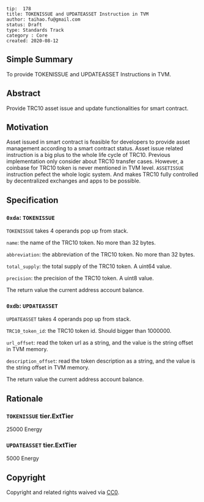 ```
tip:  178
title: TOKENISSUE and UPDATEASSET Instruction in TVM
author: taihao.fu@gmail.com
status: Draft
type: Standards Track
category : Core
created: 2020-08-12

```

## Simple Summary

To provide TOKENISSUE and UPDATEASSET Instructions in TVM.

## Abstract

Provide TRC10 asset issue and update functionalities for smart contract.

## Motivation

Asset issued  in smart contract is feasible for developers to provide asset management according to a smart contract status. Asset issue related instruction is a big plus to the whole life cycle of TRC10. Previous implementation only consider about TRC10 transfer cases. However, a coinbase for TRC10 token is never mentioned in TVM level. `ASSETISSUE` instruction pefect the whole logic system. And makes TRC10 fully controlled by decentralized exchanges and apps to be possible.

## Specification

### `0xda`: `TOKENISSUE`

`TOKENISSUE` takes 4 operands pop up from stack.

`name`: the name of the TRC10 token. No more than 32 bytes.

`abbreviation`: the abbreviation of the TRC10 token. No more than 32 bytes.

`total_supply`: the total supply of the TRC10 token. A uint64 value.

`precision`: the precision of the TRC10 token. A uint8 value.

The return value the current address account balance.

### `0xdb`: `UPDATEASSET`

`UPDATEASSET` takes 4 operands pop up from stack.

`TRC10_token_id`: the TRC10 token id. Should bigger than 1000000.

`url_offset`: read the token url as a string, and the value is the string offset in TVM memory.

`description_offset`: read the token description as a string, and the value is the string offset in TVM memory.

The return value the current address account balance.

## Rationale

### `TOKENISSUE` tier.ExtTier

25000 Energy

### `UPDATEASSET` tier.ExtTier

5000 Energy

## Copyright

Copyright and related rights waived via [CC0](LICENSE.md).
